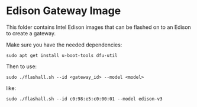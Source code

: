 Edison Gateway Image
====================

This folder contains Intel Edison images that can be flashed on to an Edison
to create a gateway.

Make sure you have the needed dependencies:

    sudo apt get install u-boot-tools dfu-util

Then to use:

    sudo ./flashall.sh --id <gateway_id> --model <model>

like:

    sudo ./flashall.sh --id c0:98:e5:c0:00:01 --model edison-v3
